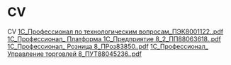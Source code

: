 # CV
CV
[1С_Профессионал по технологическим вопросам_ПЭK8001122..pdf](https://github.com/user-attachments/files/19506029/1._._.K8001122.pdf)
[1С_Профессионал_ Платформа 1С_Предприятие 8_2_ПП88063618..pdf](https://github.com/user-attachments/files/19506033/1._._.1._.8_2_.88063618.pdf)
[1С_Профессионал_ Розница 8_ПРоз83850..pdf](https://github.com/user-attachments/files/19506034/1._._.8_.83850.pdf)
[1С_Профессионал_ Управление торговлей 8_ПУТ88045236..pdf](https://github.com/user-attachments/files/19506035/1._._.8_.88045236.pdf)
